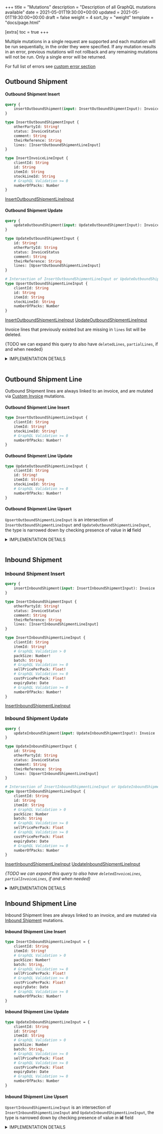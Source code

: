 +++
title = "Mutations"
description = "Description of all GraphQL mutations available"
date = 2021-05-01T19:30:00+00:00
updated = 2021-05-01T19:30:00+00:00
draft = false
weight = 4
sort_by = "weight"
template = "docs/page.html"

[extra]
toc = true
+++

Multiple mutations in a single request are supported and each mutation will be run sequentially, in the order they were specified. If any mutation results in an error, previous mutations will not rollback and any remaining mutations will not be run. Only a single error will be returned.

For full list of errors see [custom error section](/docs/api/custom_errors)

## Outbound Shipment

#### Outbound Shipment Insert

```graphql
query {
    insertOutboundShipment(input: InsertOutboundShipmentInput): Invoice
}

type InsertOutboundShipmentInput {
    otherPartyId: String!
    status: InvoiceStatus!
    comment: String
    theirReference: String
    lines: [InsertOutboundShipmentLineInput]
}

type InsertInvoiceLineInput {
    clientId: String
    id: String
    itemId: String
    stockLineId: String
    # GraphQL Validation >= 0
    numberOfPacks: Number
}
```

[InsertOutboundShipmentLineInput](/docs/api/mutations/#customer-invoice-line-insert)

#### Outbound Shipment Update

```graphql
query {
    updateOutboundShipment(input: UpdateOutboundShipmentInput): Invoice
}

type UpdateOutboundShipmentInput {
    id: String!
    otherPartyId: String
    status: InvoiceStatus
    comment: String
    theirReference: String
    lines: [UpsertOutboundShipmentLineInput]
}

# Intersection of InsertOutboundShipmentLineInput or UpdateOutboundShipmentLineInput
type UpsertOutboundShipmentLineInput {
    clientId: String
    id: String
    itemId: String
    stockLineId: String
    numberOfPacks: Number
}
```

[InsertOutboundShipmentLineInput](/docs/api/mutations/#customer-invoice-line-insert)
[UpdateOutboundShipmentLineInput](/docs/api/mutations/#customer-invoice-line-update)

Invoice lines that previously existed but are missing in `lines` list will be deleted.

{TODO we can expand this query to also have `deletedLines`, `partialLines`, if and when needed}

<details>
<summary>IMPLEMENTATION DETAILS</summary>

Base table: `invoice`

<ins>otherPartyId</ins>: `name_id`
<ins>lines</ins>: `id` -> `invoice_line.invoice_id`

All other fields are translated directly to snake case equivalent.

`type` to be set as: `OUTBOUND_SHIPMENT`
`store_id` to be set as current logged in store in session

On Insertion `created_datetime` is set.

On status change the datetime fields are set:

- `confirm_datetime` is set when the status is changed to `confirmed`
- `finalised_datetime` is set when the status is changed to `finalised`

</details>
&nbsp;

## Outbound Shipment Line

Outbound Shipment lines are always linked to an invoice, and are mutated via [Custom Invoice](/docs/api/mutations/#customer-invoice) mutations.

#### Outbound Shipment Line Insert

```GraphQL
type InsertOutboundShipmentLineInput {
    clientId: String
    itemId: String!
    stockLineId: String!
    # GraphQL Validation >= 0
    numberOfPacks: Number!
}
```

#### Outbound Shipment Line Update

```GraphQL
type UpdateOutboundShipmentLineInput {
    clientId: String
    id: String!
    itemId: String
    stockLineId: String
    # GraphQL Validation >= 0
    numberOfPacks: Number!
}
```

#### Outbound Shipment Line Upsert

`UpsertOutboundShipmentLineInput` is an intersection of `InsertOutboundShipmentLineInput` and `UpdateOutboundShipmentLineInput`, the type is narrowed down by checking presence of value in **id** field

<details>
<summary>IMPLEMENTATION DETAILS</summary>

Base table: `invoice_line`

All fields are translated directly to snake case equivalent.

`invoice_id` set as id of parent

`stock_line` links on `stock_line.id` -> `invoice_line.stock_line_id`

`item` links on `item.id` -> `invoice_line.item_id`

`item_name` to be populated from related item when item changes

`pack_size`, `cost_price_per_pack`, `sell_price_per_pack`, `batch`, `expiry_date` to be populated from `stock_line`, when `stock_line_id` changes

Invoice lines are delete if they are missing in mutation but are present in database, in which case we have to make sure to adjust `stock_line` accordingly.

Validation of reduction to be checked against each `stock_line`, and reduction applied to `stock_line`. As per [InvoiceStatus implementation details](/docs/api/types/#enum-invoicestatus)

`clientId` is only used in error responses

</details>
&nbsp;

## Inbound Shipment

### Inbound Shipment Insert

```graphql
query {
    insertInboundShipment(input: InsertInboundShipmentInput): Invoice
}

type InsertInboundShipmentInput {
    otherPartyId: String!
    status: InvoiceStatus!
    comment: String
    theirReference: String
    lines: [InsertInboundShipmentLineInput]
}

type InsertInboundShipmentLineInput {
    clientId: String
    itemId: String!
    # GraphQL Validation > 0
    packSize: Number!
    batch: String
    # GraphQL Validation >= 0
    sellPricePerPack: Float!
    # GraphQL Validation >= 0
    costPricePerPack: Float!
    expiryDate: Date
    # GraphQL Validation >= 0
    numberOfPacks: Number!
}
```

[InsertInboundShipmentLineInput](/docs/api/mutations/#supplier-invoice-line-insert)

### Inbound Shipment Update

```graphql
query {
    updateInboundShipment(input: UpdateInboundShipmentInput): Invoice
}

type UpdateInboundShipmentInput {
    id: String
    otherPartyId: String
    status: InvoiceStatus
    comment: String
    theirReference: String
    lines: [UpsertInboundShipmentLineInput]
}

# Intersection of InsertInboundShipmentLineInput or UpdateInboundShipmentLineInput
type UpsertInboundShipmentLineInput {
    clientId: String
    id: String
    itemId: String
    # GraphQL Validation > 0
    packSize: Number
    batch: String
    # GraphQL Validation >= 0
    sellPricePerPack: Float
    # GraphQL Validation >= 0
    costPricePerPack: Float
    expiryDate: Date
    # GraphQL Validation >= 0
    numberOfPacks: Number
}
```

[InsertInboundShipmentLineInput](/docs/api/mutations/#supplier-invoice-line-insert)
[UpdateInboundShipmentLineInput](/docs/api/mutations/#supplier-invoice-line-update)

_{TODO we can expand this query to also have `deletedInvoiceLines`, `partialInvoiceLines`, if and when needed}_

<details>
<summary>IMPLEMENTATION DETAILS</summary>

Base table: `invoice`

<ins>otherPartyId</ins>: `name_id`
<ins>allInvoiceLines</ins>: `id` -> `invoice_line.invoice_id`

All other fields are translated directly to snake case equivalent.

`type` to be set as: `INBOUND_SHIPMENT`
`store_id` to be set as current logged in store in session _{TODO can this be broken, if user is switched, and goes to an existing tab and looks at another invoice?}_

On status change the datetime fields are set:

- `confirm_datetime` is set when the status is changed to `confirmed`
- `finalised_datetime` is set when the status is changed to `finalised`

</details>

## Inbound Shipment Line

Inbound Shipment lines are always linked to an invoice, and are mutated via [Inbound Shipment](/docs/api/mutations/#supplier-invoice) mutations.

#### Inbound Shipment Line Insert

```GraphQL
type InsertInboundShipmentLineInput = {
    clientId: String
    itemId: String!
    # GraphQL Validation > 0
    packSize: Number!
    batch: String,
    # GraphQL Validation >= 0
    sellPricePerPack: Float!
    # GraphQL Validation >= 0
    costPricePerPack: Float!
    expiryDate: Date
    # GraphQL Validation >= 0
    numberOfPacks: Number!
}
```

#### Inbound Shipment Line Update

```GraphQL
type UpdateInboundShipmentLineInput = {
    clientId: String
    id: String!
    itemId: String
    # GraphQL Validation > 0
    packSize: Number
    batch: String,
    # GraphQL Validation >= 0
    sellPricePerPack: Float
    # GraphQL Validation >= 0
    costPricePerPack: Float
    expiryDate: Date
    # GraphQL Validation >= 0
    numberOfPacks: Number
}
```

#### Inbound Shipment Line Upsert

`UpsertInboundShipmentLineInput` is an intersection of `InsertInboundShipmentLineInput` and `UpdateInboundShipmentLineInput`, the type is narrowed down by checking presence of value in **id** field

<details>
<summary>IMPLEMENTATION DETAILS</summary>

Base table: `invoice_line`

All fields are translated directly to snake case equivalent.

`invoice_id` set as id of parent

`stock_line` links on `stock_line.id` -> `invoice_line.stock_line_id`

`item` links on `item.id` -> `invoice_line.item_id`

`item_name` to be populated from related item when item changes

Stock line is created when invoice changes to `CONFIRMED` as per [InvoiceStatus implementation details](/docs/api/types/#enum-invoicestatus)

`stock_line`.`store_id` is set to currently logged in store

During confirmation and any further subsequent change will result in:

- invoice_line.`number_of_pack` -> stock_line.`available_number_of_packs`, `total_number_of_packs`
- invoice_line.`pack_size`, `batch`, `expiry`, `sell_price_per_pack`, `cost_price_per_pack`, `item_id` -> to stock_line fields with the same name

When stock in inbound shipment is reserved by another invoice, `invoice_line` becomes not editable.

Invoice lines are delete if they are missing in mutation but are present in database, in which case we have to make sure to delete associated `stock_line`

`clientId` is only used in error responses

</details>
